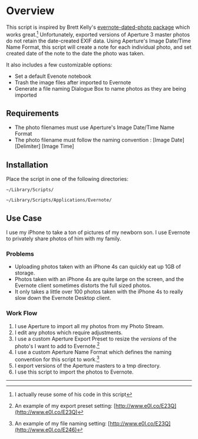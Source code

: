 # Overview
This script is inspired by Brett Kelly's [evernote-dated-photo package] which works great.[^1] Unfortunately, exported versions of Aperture 3 master photos do not retain the date-created EXIF data. Using Aperture's Image Date/Time Name Format, this script will create a note for each individual photo, and set created date of the note to the date the photo was taken.

It also includes a few customizable options:

* Set a default Evenote notebook
* Trash the image files after imported to Evernote
* Generate a file naming Dialogue Box to name photos as they are being imported
 
## Requirements

* The photo filenames must use Aperture's Image Date/Time Name Format
* The photo filename must follow the naming convention : \[Image Date\] \[Delimiter\] \[Image Time\]

## Installation 

Place the script in one of the following directories:  

	~/Library/Scripts/
  
	~/Library/Scripts/Applications/Evernote/
	
## Use Case

I use my iPhone to take a ton of pictures of my newborn son. I use Evernote to privately share photos of him with 
my family.

### Problems

* Uploading photos taken with an iPhone 4s can quickly eat up 1GB of storage.
* Photos taken with an iPhone 4s are quite large on the screen, and the Evernote client sometimes distorts the full sized photos.
* It only takes a little over 100 photos taken with the  iPhone 4s to really slow down the Evernote Desktop client.

### Work Flow

1. I use Aperture to import all my photos from my Photo Stream. 
2. I edit any photos which require adjustments.
3. I use a custom Aperture Export Preset to resize the *versions* of the photo's I want to add to Evernote.[^2]
4. I use a custom Aperture Name Format which defines the naming convention for this script to work.[^3]
5. I export versions of the Aperture masters to a tmp directory.
6. I use this script to import the photos to Evernote.  
  
----  
  
[^1]:I actually reuse some of his code in this script  

[^2]:An example of my export preset setting: [http://www.e0l.co/E23Q](http://www.e0l.co/E23Q)

[^3]:An example of my file naming setting: [http://www.e0l.co/E23Q](http://www.e0l.co/E246)

<!-- Reference Links -->
[evernote-dated-photo package]:https://github.com/inkedmn/evernote-dated-photo 

<!-- References to images -->
[file-naming]: http://f.cl.ly/items/0N331a0R3A233v1I3Q0v/File%20Naming.jpg
[export-preset]: http://cl.ly/E23Q/Image%20Export.jpg